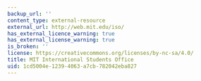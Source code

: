 ```yaml
---
backup_url: ''
content_type: external-resource
external_url: http://web.mit.edu/iso/
has_external_licence_warning: true
has_external_license_warning: true
is_broken: ''
license: https://creativecommons.org/licenses/by-nc-sa/4.0/
title: MIT International Students Office
uid: 1cd5004e-1239-4063-a7cb-782042eba827
---
```


